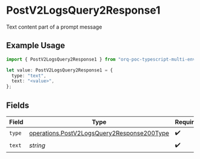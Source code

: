 # PostV2LogsQuery2Response1

Text content part of a prompt message

## Example Usage

```typescript
import { PostV2LogsQuery2Response1 } from "orq-poc-typescript-multi-env-version/models/operations";

let value: PostV2LogsQuery2Response1 = {
  type: "text",
  text: "<value>",
};
```

## Fields

| Field                                                                                                    | Type                                                                                                     | Required                                                                                                 | Description                                                                                              |
| -------------------------------------------------------------------------------------------------------- | -------------------------------------------------------------------------------------------------------- | -------------------------------------------------------------------------------------------------------- | -------------------------------------------------------------------------------------------------------- |
| `type`                                                                                                   | [operations.PostV2LogsQuery2Response200Type](../../models/operations/postv2logsquery2response200type.md) | :heavy_check_mark:                                                                                       | N/A                                                                                                      |
| `text`                                                                                                   | *string*                                                                                                 | :heavy_check_mark:                                                                                       | N/A                                                                                                      |